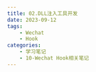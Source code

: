 ```yaml
---
title: 02.DLL注入工具开发
date: 2023-09-12
tags: 
	- Wechat
	- Hook
categories:
	- 学习笔记
	- 10-Wechat Hook相关笔记
---
```



